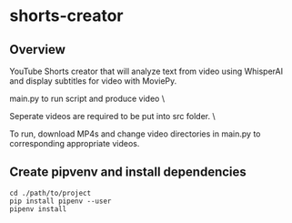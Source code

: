 # shorts-creator

## Overview

YouTube Shorts creator that will analyze text from video using WhisperAI and display subtitles for video with MoviePy.

main.py to run script and produce video \

Seperate videos are required to be put into src folder. \

To run, download MP4s and change video directories in main.py to corresponding appropriate videos. 

## Create pipvenv and install dependencies

```shell 
cd ./path/to/project
pip install pipenv --user
pipenv install
```
